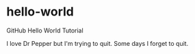 # hello-world
GitHub Hello World Tutorial

I love Dr Pepper but I'm trying to quit.  Some days I forget to quit.
